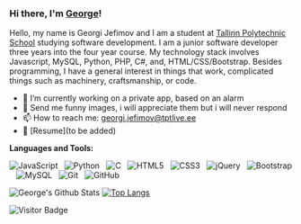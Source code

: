 ### Hi there, I'm [George](https://github.com/gruge)!

Hello, my name is Georgi Jefimov and I am a student at [Tallinn Polytechnic School](https://www.tptlive.ee/) studying software development. I am a junior software developer three years into the four year course. My technology stack involves Javascript, MySQL, Python, PHP, C#, and, HTML/CSS/Bootstrap. Besides programming, I have a general interest in things that work, complicated things such as machinery, craftsmanship, or code.

- 🔭 I’m currently working on a private app, based on an alarm
- 💬 Send me funny images, i will appreciate them but i will never respond
- 📫 How to reach me: georgi.jefimov@tptlive.ee
- 📝 [Resume](to be added)

**Languages and Tools:** 

![JavaScript](https://img.shields.io/badge/-JavaScript-black?logo=javascript&style=social&theme=radical)&nbsp;&nbsp;
![Python](https://img.shields.io/badge/-Python-black?logo=Python&style=social&theme=radical)&nbsp;&nbsp;
![C](https://img.shields.io/badge/-C-black?logo=c&style=social&theme=radical)&nbsp;&nbsp;
![HTML5](https://img.shields.io/badge/-HTML5-black?logo=html5&style=social&theme=radical)&nbsp;&nbsp;
![CSS3](https://img.shields.io/badge/-CSS3-black?logo=css3&style=social&theme=radical)&nbsp;&nbsp;
![jQuery](https://img.shields.io/badge/-jQuery-black?logo=jquery&style=social&theme=radical)&nbsp;&nbsp;
![Bootstrap](https://img.shields.io/badge/-Bootstrap-black?logo=bootstrap&style=social&theme=radical)&nbsp;&nbsp;
![MySQL](https://img.shields.io/badge/-MySQL-black?logo=mysql&style=social&theme=radical)&nbsp;&nbsp;
![Git](https://img.shields.io/badge/-Git-black?logo=git&style=social&theme=radical)&nbsp;&nbsp;
![GitHub](https://img.shields.io/badge/-GitHub-black?logo=github&style=social&theme=radical)&nbsp;&nbsp;

![George's Github Stats](https://github-readme-stats.vercel.app/api?username=gruge&count_private=true&show_icons=true&include_all_commits=true&theme=radical)
[![Top Langs](https://github-readme-stats.vercel.app/api/top-langs/?username=gruge&theme=radical)](https://github.com/gruge/github-readme-stats)

![Visitor Badge](https://visitor-badge.laobi.icu/badge?page_id=gruge.rusty-sj)
